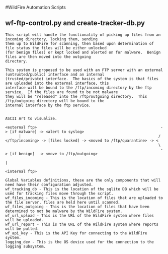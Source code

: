 #WildFire Automation Scripts

## wf-ftp-control.py and create-tracker-db.py
    This script will handle the functionality of picking up files from an incoming directory, locking them, sending
    them up to WildFire for scanning, then based upon determination of file status the files will be either unlocked
    (for benign files) or kept locked and alerted on for malware.  Benign files are then moved into the outgoing
    directory.

    This system is proposed to be used with an FTP server with an external (untrusted/public) interface and an internal
    (trusted/private) interface.  The basics of the system is that files are uploaded into the external interface, this
    interface will be bound to the /ftp/incoming directory by the ftp service.  If the files are found to be not malware
    they will be "released" into the /ftp/outgoing directory.  This /ftp/outgoing directory will be bound to the
    internal interface by the ftp service.


    ASCII Art to visualize.

    <external ftp>                                                       -> [if malware] -> <alert to syslog>
          |                                                             /
    </ftp/incoming> -> [files locked] -> <moved to /ftp/quarantine> -> <
                                                                        \
                                                                         -> [if benign]  -> <move to /ftp/outgoing>
                                                                                                     |
                                                                                               <internal ftp>

    Global Variables definitions, these are the only components that will need have their configuration adjusted.
    wf_tracking_db - This is the location of the sqlite DB which will be used for tracking files move through the script.
    wf_files_incoming - This is the location of files that are uploaded to the file server, files are held here until scanned.
    wf_files_outgoing - This is the location of files that have been determined to not be malware by the WildFire system.
    wf_url_upload - This is the URL of the WildFire system where files will be uploaded.
    wf_url_report - This is the URL of the WildFire system where reports will be pulled.
    wf_api_key - This is the API Key for connecting to the WildFire system.
    logging_dev - This is the OS device used for the connection to the logging subsystem.